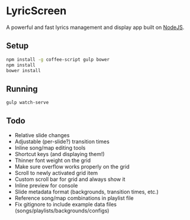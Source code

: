 # LyricScreen

A powerful and fast lyrics management and display app built on [NodeJS][node].

## Setup

```bash
npm install -g coffee-script gulp bower
npm install
bower install
```

## Running

```bash
gulp watch-serve
```

## Todo

* Relative slide changes
* Adjustable (per-slide?) transition times
* Inline song/map editing tools
* Shortcut keys (and displaying them!) 
* Thinner font weight on the grid
* Make sure overflow works properly on the grid
* Scroll to newly activated grid item
* Custom scroll bar for grid and always show it
* Inline preview for console
* Slide metadata format (backgrounds, transition times, etc.)
* Reference song/map combinations in playlist file
* Fix gitignore to include example data files (songs/playlists/backgrounds/configs)


[node]: https://nodejs.org
[coffeescript]: http://coffeescript.org
[bower]: http://bower.io
[gulp]: http://gulpjs.com

